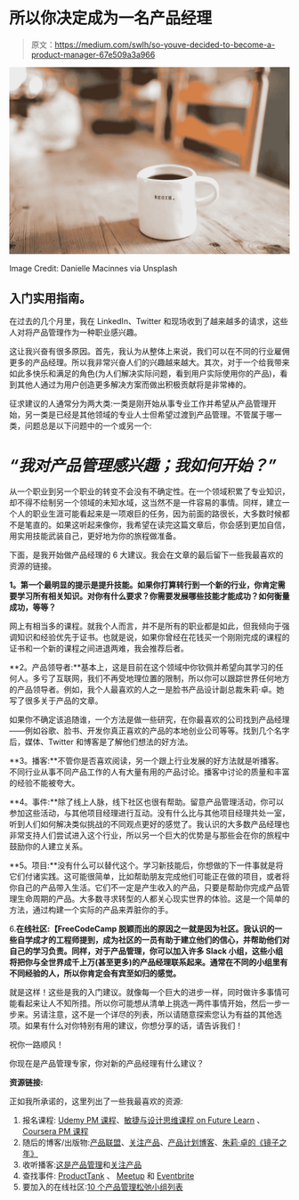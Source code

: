 # 所以你决定成为一名产品经理

> 原文：<https://medium.com/swlh/so-youve-decided-to-become-a-product-manager-67e509a3a966>

![](img/9d87880a3183a4bf42af66c05df5592a.png)

Image Credit: Danielle Macinnes via Unsplash

## 入门实用指南。

在过去的几个月里，我在 LinkedIn、Twitter 和现场收到了越来越多的请求，这些人对将产品管理作为一种职业感兴趣。

这让我兴奋有很多原因。首先，我认为从整体上来说，我们可以在不同的行业雇佣更多的产品经理。所以我非常兴奋人们的兴趣越来越大。其次，对于一个给我带来如此多快乐和满足的角色(为人们解决实际问题，看到用户实际使用你的产品)，看到其他人通过为用户创造更多解决方案而做出积极贡献将是非常棒的。

征求建议的人通常分为两大类:一类是刚开始从事专业工作并希望从产品管理开始，另一类是已经是其他领域的专业人士但希望过渡到产品管理。不管属于哪一类，问题总是以下问题中的一个或另一个:

# *“我对产品管理感兴趣；我如何开始？”*

从一个职业到另一个职业的转变不会没有不确定性。在一个领域积累了专业知识，却不得不绘制另一个领域的未知水域，这当然不是一件容易的事情。同样，建立一个人的职业生涯可能看起来是一项艰巨的任务，因为前面的路很长，大多数时候都不是笔直的。如果这听起来像你，我希望在读完这篇文章后，你会感到更加自信，用实用技能武装自己，更好地为你的旅程做准备。

下面，是我开始做产品经理的 6 大建议。我会在文章的最后留下一些我最喜欢的资源的链接。

**1。第一个最明显的提示是提升技能。如果你打算转行到一个新的行业，你肯定需要学习所有相关知识。对你有什么要求？你需要发展哪些技能才能成功？如何衡量成功，等等？**

网上有相当多的课程。就我个人而言，并不是所有的职业都是如此，但我倾向于强调知识和经验优先于证书。也就是说，如果你曾经在花钱买一个刚刚完成的课程的证书和一个新的课程之间进退两难，我会推荐后者。

**2。产品领导者:**基本上，这是目前在这个领域中你钦佩并希望向其学习的任何人。多亏了互联网，我们不再受地理位置的限制，所以你可以跟踪世界任何地方的产品领导者。例如，我个人最喜欢的人之一是脸书产品设计副总裁朱莉·卓。她写了很多关于产品的文章。

如果你不确定该追随谁，一个方法是做一些研究，在你最喜欢的公司找到产品经理——例如谷歌、脸书、开发你真正喜欢的产品的本地创业公司等等。找到几个名字后，媒体、Twitter 和博客是了解他们想法的好方法。

**3。播客:**不管你是否喜欢阅读，另一个跟上行业发展的好方法就是听播客。不同行业从事不同产品工作的人有大量有用的产品讨论。播客中讨论的质量和丰富的经验不能被夸大。

**4。事件:**除了线上人脉，线下社区也很有帮助。留意产品管理活动，你可以参加这些活动，与其他项目经理进行互动。没有什么比与其他项目经理共处一室，听到人们如何解决类似挑战的不同观点更好的感觉了。我认识的大多数产品经理也非常支持人们尝试进入这个行业，所以另一个巨大的优势是与那些会在你的旅程中鼓励你的人建立关系。

**5。项目:**没有什么可以替代这个。学习新技能后，你想做的下一件事就是将它们付诸实践。这可能很简单，比如帮助朋友完成他们可能正在做的项目，或者将你自己的产品带入生活。它们不一定是产生收入的产品，只要是帮助你完成产品管理生命周期的产品。大多数寻求转型的人都关心现实世界的体验。这是一个简单的方法，通过构建一个实际的产品来弄脏你的手。

6.**在线社区:【FreeCodeCamp 脱颖而出的原因之一就是因为社区。我认识的一些自学成才的工程师提到，成为社区的一员有助于建立他们的信心，并帮助他们对自己的学习负责。同样，对于产品管理，你可以加入许多 Slack 小组，这些小组将把你与全世界成千上万(甚至更多)的产品经理联系起来。通常在不同的小组里有不同经验的人，所以你肯定会有宾至如归的感觉。**

就是这样！这些是我的入门建议。就像每一个巨大的进步一样，同时做许多事情可能看起来让人不知所措。所以你可能想从清单上挑选一两件事情开始，然后一步一步来。另请注意，这不是一个详尽的列表，所以请随意探索您认为有益的其他选项。如果有什么对你特别有用的建议，你想分享的话，请告诉我们！

祝你一路顺风！

你现在是产品管理专家，你对新的产品经理有什么建议？

**资源链接:**

正如我所承诺的，这里列出了一些我最喜欢的资源:

1.  报名课程: [Udemy PM 课程](https://www.udemy.com/topic/product-management/)、[敏捷与设计思维课程 on Future Learn](https://www.futurelearn.com/courses/agile-meets-design-thinking) 、 [Coursera PM 课程](https://www.coursera.org/courses?query=Product%20Management&indices%5Bprod_all_products_custom_ranking_revenuelast28d%5D%5BrefinementList%5D%5BproductDifficultyLevel%5D%5B0%5D=Beginner&indices%5Bprod_all_products_custom_ranking_revenuelast28d%5D%5Bpage%5D=1&indices%5Bprod_all_products_custom_ranking_revenuelast28d%5D%5Bconfigure%5D%5BclickAnalytics%5D=true&indices%5Bprod_all_products_custom_ranking_revenuelast28d%5D%5Bconfigure%5D%5BhitsPerPage%5D=10&configure%5BclickAnalytics%5D=true&page=1)
2.  随后的博客/出版物:[产品联盟](https://productcoalition.com/)、[关注产品](https://www.mindtheproduct.com/)、[产品计划博客](https://www.productplan.com/blog/)、[朱莉·卓的《镜子之年》](https://medium.com/the-year-of-the-looking-glass)
3.  收听播客:[这是产品管理](https://www.thisisproductmanagement.com/)和[关注产品](https://www.mindtheproduct.com/tag/podcast/)
4.  查找事件: [ProductTank](https://www.mindtheproduct.com/producttank/) 、 [Meetup](https://www.meetup.com/topics/product-management/) 和 [Eventbrite](https://www.eventbrite.com/)
5.  要加入的在线社区:[10 个产品管理松弛小组列表](https://stratejos.ai/blog/10-of-the-best-slack-groups-for-product-managers-in-2018/)